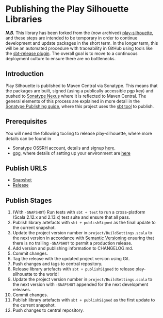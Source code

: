 # Publishing the Play Silhouette Libraries

***N.B.*** This library has been forked from the (now archived) [play-silhouette](https://github.com/mohiva/play-silhouette), and these steps are intended to be temporary in order to continue development and update packages in the short term. In the longer term, this will be an automated procedure with traceability in GitHub using tools like the [sbt-release plugin](https://github.com/sbt/sbt-release). The overall goal is to move to a continuous deployment culture to ensure there are no bottlenecks.

## Introduction

Play Silhouette is published to Maven Central via Sonatype. This means that the packages are built, signed (using a publically accessible pgp key) and pushed to [Sonatype Nexus](https://s01.oss.sonatype.org/) where it is reflected to Maven Central. The general elements of this process are explained in more detail in the [Sonatype Publishing guide](https://central.sonatype.org/publish/publish-guide/), where this project uses the [sbt tool](https://central.sonatype.org/publish/publish-sbt/) to publish.

## Prerequisites

You will need the following tooling to release play-silhouette, where more details can be found in

- Sonatype OSSRH account, details and signup [here](https://central.sonatype.org/publish/publish-guide/).
- gpg, where details of setting up your environment are [here](https://www.scala-sbt.org/release/docs/Using-Sonatype.html)

## Publish URLS
- [Snapshot](https://s01.oss.sonatype.org/content/repositories/snapshots/)
- [Release](https://s01.oss.sonatype.org/service/local/staging/deploy/maven2/)

## Publish Stages

1. (With `-SNAPSHOT`) Run tests with `sbt + test` to run a cross-platform (Scala 2.12.x and 2.13.x) test suite and ensure that all pass.
2. Publish library artefacts with `sbt + publishSigned` as the final update to the current snapshot.
3. Update the project version number in `project/BuildSettings.scala` to the next version in accordance with [Semantic Versioning](https://semver.org/spec/v2.0.0.html) ensuring that there is no trailing `-SNAPSHOT` to permit a production release.
4. Add version and publishing information to CHANGELOG.md.
5. Commit changes.
6. Tag the release with the updated project version using Git.
7. Push changes and tags to central repository.
8. Release library artefacts with `sbt + publishSigned` to release play-silhouette to the world!
9. Update the project version number in `project/BuildSettings.scala` to the next version with `-SNAPSHOT` appended for the next development releases.
10. Commit changes.
11. Publish library artefacts with `sbt + publishSigned` as the first update to the current snapshot.
12. Push changes to central repository.
